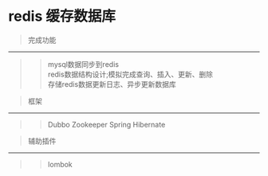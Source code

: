 redis 缓存数据库
================

>完成功能
---------
>>mysql数据同步到redis<br>
>>redis数据结构设计;模拟完成查询、插入、更新、删除<br>
>>存储redis数据更新日志、异步更新数据库<br>
        
>框架
-----
>>Dubbo
>>Zookeeper
>>Spring
>>Hibernate

>辅助插件
---------
>>lombok
